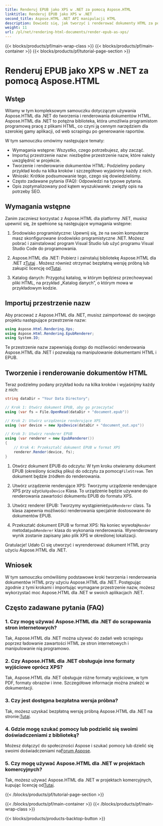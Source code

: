 ```yaml
---
title: Renderuj EPUB jako XPS w .NET za pomocą Aspose.HTML
linktitle: Renderuj EPUB jako XPS w .NET
second_title: Aspose.HTML .NET API manipulacji HTML
description: Dowiedz się, jak tworzyć i renderować dokumenty HTML za pomocą Aspose.HTML dla .NET w tym kompleksowym samouczku. Zanurz się w świecie manipulacji HTML, web scrapingu i nie tylko.
weight: 11
url: /pl/net/rendering-html-documents/render-epub-as-xps/
---
```


{{< blocks/products/pf/main-wrap-class >}}
{{< blocks/products/pf/main-container >}}
{{< blocks/products/pf/tutorial-page-section >}}

# Renderuj EPUB jako XPS w .NET za pomocą Aspose.HTML


## Wstęp

Witamy w tym kompleksowym samouczku dotyczącym używania Aspose.HTML dla .NET do tworzenia i renderowania dokumentów HTML. Aspose.HTML dla .NET to potężna biblioteka, która umożliwia programistom programową pracę z plikami HTML, co czyni ją cennym narzędziem dla szerokiej gamy aplikacji, od web scrapingu po generowanie raportów.

W tym samouczku omówimy następujące tematy:
- Wymagania wstępne: Wszystko, czego potrzebujesz, aby zacząć.
- Importuj przestrzenie nazw: niezbędne przestrzenie nazw, które należy uwzględnić w projekcie.
- Tworzenie i renderowanie dokumentów HTML: Podzielimy podany przykład kodu na kilka kroków i szczegółowo wyjaśnimy każdy z nich.
- Wnioski: Krótkie podsumowanie tego, czego się dowiedzieliśmy.
- Często zadawane pytania (FAQ): Odpowiedzi na typowe pytania.
- Opis zoptymalizowany pod kątem wyszukiwarek: zwięzły opis na potrzeby SEO.

## Wymagania wstępne

Zanim zaczniesz korzystać z Aspose.HTML dla platformy .NET, musisz upewnić się, że spełnione są następujące wymagania wstępne:

1. Środowisko programistyczne: Upewnij się, że na swoim komputerze masz skonfigurowane środowisko programistyczne .NET. Możesz pobrać i zainstalować program Visual Studio lub użyć programu Visual Studio Code do programowania.

2.  Aspose.HTML dla .NET: Pobierz i zainstaluj bibliotekę Aspose.HTML dla .NET z[Tutaj](https://releases.aspose.com/html/net/) . Możesz również otrzymać bezpłatną wersję próbną lub zakupić licencję od[Tutaj](https://purchase.aspose.com/buy).

3. Katalog danych: Przygotuj katalog, w którym będziesz przechowywać pliki HTML, na przykład „Katalog danych”, o którym mowa w przykładowym kodzie.

## Importuj przestrzenie nazw

Aby pracować z Aspose.HTML dla .NET, musisz zaimportować do swojego projektu następujące przestrzenie nazw:

```csharp
using Aspose.Html.Rendering.Xps;
using Aspose.Html.Rendering.EpubRenderer;
using System.IO;
```

Te przestrzenie nazw zapewniają dostęp do możliwości renderowania Aspose.HTML dla .NET i pozwalają na manipulowanie dokumentami HTML i EPUB.

## Tworzenie i renderowanie dokumentów HTML

Teraz podzielmy podany przykład kodu na kilka kroków i wyjaśnijmy każdy z nich:

```csharp
string dataDir = "Your Data Directory";

// Krok 1: Otwórz dokument EPUB, aby go przeczytać
using (var fs = File.OpenRead(dataDir + "document.epub"))

// Krok 2: Utwórz urządzenie renderujące XPS
using (var device = new XpsDevice(dataDir + "document_out.xps"))

// Krok 3: Utwórz renderer EPUB
using (var renderer = new EpubRenderer())
{
    // Krok 4: Przekształć dokument EPUB w format XPS
    renderer.Render(device, fs);
}
```

1.  Otwórz dokument EPUB do odczytu: W tym kroku otwieramy dokument EPUB (określony ścieżką pliku) do odczytu za pomocą`FileStream`. Ten dokument będzie źródłem do renderowania.

2.  Utwórz urządzenie renderujące XPS: Tworzymy urządzenie renderujące XPS przy użyciu`XpsDevice` Klasa. To urządzenie będzie używane do renderowania zawartości dokumentu EPUB do formatu XPS.

3.  Utwórz renderer EPUB: Tworzymy wystąpienie`EpubRenderer` class. Ta klasa zapewnia możliwości renderowania specjalnie dostosowane do dokumentów EPUB.

4.  Przekształć dokument EPUB w format XPS: Na koniec wywołaj`Render` metoda`EpubRenderer` klasa do wykonania renderowania. Wyrenderowany wynik zostanie zapisany jako plik XPS w określonej lokalizacji.

Gratulacje! Udało Ci się utworzyć i wyrenderować dokument HTML przy użyciu Aspose.HTML dla .NET.

## Wniosek

W tym samouczku omówiliśmy podstawowe kroki tworzenia i renderowania dokumentów HTML przy użyciu Aspose.HTML dla .NET. Postępując zgodnie z tymi krokami i importując wymagane przestrzenie nazw, możesz wykorzystać moc Aspose.HTML dla .NET w swoich aplikacjach .NET.

## Często zadawane pytania (FAQ)

### 1. Czy mogę używać Aspose.HTML dla .NET do scrapowania stron internetowych?

Tak, Aspose.HTML dla .NET można używać do zadań web scrapingu poprzez ładowanie zawartości HTML ze stron internetowych i manipulowanie nią programowo.

### 2. Czy Aspose.HTML dla .NET obsługuje inne formaty wyjściowe oprócz XPS?

Tak, Aspose.HTML dla .NET obsługuje różne formaty wyjściowe, w tym PDF, formaty obrazów i inne. Szczegółowe informacje można znaleźć w dokumentacji.

### 3. Czy jest dostępna bezpłatna wersja próbna?

 Tak, możesz uzyskać bezpłatną wersję próbną Aspose.HTML dla .NET na stronie:[Tutaj](https://releases.aspose.com/).

### 4. Gdzie mogę szukać pomocy lub podzielić się swoimi doświadczeniami z biblioteką?

Możesz dołączyć do społeczności Aspose i szukać pomocy lub dzielić się swoimi doświadczeniami na[Forum Aspose](https://forum.aspose.com/).

### 5. Czy mogę używać Aspose.HTML dla .NET w projektach komercyjnych?

 Tak, możesz używać Aspose.HTML dla .NET w projektach komercyjnych, kupując licencję od[Tutaj](https://purchase.aspose.com/buy).


{{< /blocks/products/pf/tutorial-page-section >}}

{{< /blocks/products/pf/main-container >}}
{{< /blocks/products/pf/main-wrap-class >}}

{{< blocks/products/products-backtop-button >}}
